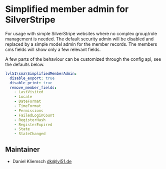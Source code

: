 # Simplified member admin for SilverStripe 
For usage with simple SilverStripe websites where no complex group/role management is needed.
The default security admin will be disabled and replaced by a simple model admin for the member records. The members cms fields will show only a few relevant fields.

A few parts of the behaviour can be customized through the config api, see the defaults below.

```yaml
lvl51\sma\SimplifiedMemberAdmin:
  disable_export: true
  disable_print: true
  remove_member_fields:
    - LastVisited
    - Locale
    - DateFormat
    - TimeFormat
    - Permissions
    - FailedLoginCount
    - RegisterHash
    - RegisterExpired
    - State
    - StateChanged
```

## Maintainer
- Daniel Kliemsch <dk@lvl51.de>
